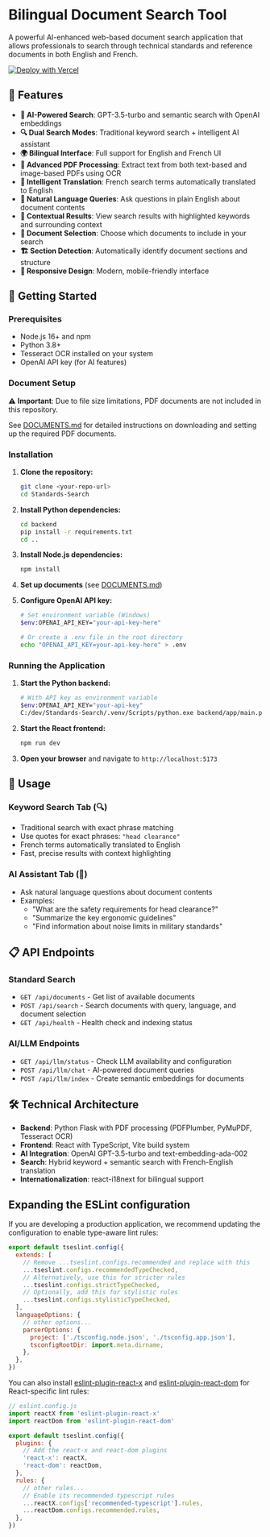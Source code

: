 # Bilingual Document Search Tool

A powerful AI-enhanced web-based document search application that allows professionals to search through technical standards and reference documents in both English and French.

[![Deploy with Vercel](https://vercel.com/button)](https://vercel.com/new/clone?repository-url=https://github.com/canjessemoon/standardssearch)

## 🌟 Features

- **🤖 AI-Powered Search**: GPT-3.5-turbo and semantic search with OpenAI embeddings
- **🔍 Dual Search Modes**: Traditional keyword search + intelligent AI assistant
- **🌍 Bilingual Interface**: Full support for English and French UI
- **📄 Advanced PDF Processing**: Extract text from both text-based and image-based PDFs using OCR
- **🧠 Intelligent Translation**: French search terms automatically translated to English
- **💬 Natural Language Queries**: Ask questions in plain English about document contents
- **📍 Contextual Results**: View search results with highlighted keywords and surrounding context
- **📑 Document Selection**: Choose which documents to include in your search
- **🏗️ Section Detection**: Automatically identify document sections and structure
- **📱 Responsive Design**: Modern, mobile-friendly interface

## 🚀 Getting Started

### Prerequisites

- Node.js 16+ and npm
- Python 3.8+
- Tesseract OCR installed on your system
- OpenAI API key (for AI features)

### Document Setup

⚠️ **Important**: Due to file size limitations, PDF documents are not included in this repository.

See [DOCUMENTS.md](DOCUMENTS.md) for detailed instructions on downloading and setting up the required PDF documents.

### Installation

1. **Clone the repository:**
   ```bash
   git clone <your-repo-url>
   cd Standards-Search
   ```

2. **Install Python dependencies:**
   ```bash
   cd backend
   pip install -r requirements.txt
   cd ..
   ```

3. **Install Node.js dependencies:**
   ```bash
   npm install
   ```

4. **Set up documents** (see [DOCUMENTS.md](DOCUMENTS.md))

5. **Configure OpenAI API key:**
   ```bash
   # Set environment variable (Windows)
   $env:OPENAI_API_KEY="your-api-key-here"
   
   # Or create a .env file in the root directory
   echo "OPENAI_API_KEY=your-api-key-here" > .env
   ```

### Running the Application

1. **Start the Python backend:**
   ```bash
   # With API key as environment variable
   $env:OPENAI_API_KEY="your-api-key"
   C:/dev/Standards-Search/.venv/Scripts/python.exe backend/app/main.py
   ```

2. **Start the React frontend:**
   ```bash
   npm run dev
   ```

3. **Open your browser** and navigate to `http://localhost:5173`

## 🎯 Usage

### Keyword Search Tab (🔍)
- Traditional search with exact phrase matching
- Use quotes for exact phrases: `"head clearance"`
- French terms automatically translated to English
- Fast, precise results with context highlighting

### AI Assistant Tab (🤖)
- Ask natural language questions about document contents
- Examples:
  - "What are the safety requirements for head clearance?"
  - "Summarize the key ergonomic guidelines"
  - "Find information about noise limits in military standards"

## 📋 API Endpoints

### Standard Search
- `GET /api/documents` - Get list of available documents
- `POST /api/search` - Search documents with query, language, and document selection
- `GET /api/health` - Health check and indexing status

### AI/LLM Endpoints
- `GET /api/llm/status` - Check LLM availability and configuration
- `POST /api/llm/chat` - AI-powered document queries
- `POST /api/llm/index` - Create semantic embeddings for documents

## 🛠️ Technical Architecture

- **Backend**: Python Flask with PDF processing (PDFPlumber, PyMuPDF, Tesseract OCR)
- **Frontend**: React with TypeScript, Vite build system
- **AI Integration**: OpenAI GPT-3.5-turbo and text-embedding-ada-002
- **Search**: Hybrid keyword + semantic search with French-English translation
- **Internationalization**: react-i18next for bilingual support

## Expanding the ESLint configuration

If you are developing a production application, we recommend updating the configuration to enable type-aware lint rules:

```js
export default tseslint.config({
  extends: [
    // Remove ...tseslint.configs.recommended and replace with this
    ...tseslint.configs.recommendedTypeChecked,
    // Alternatively, use this for stricter rules
    ...tseslint.configs.strictTypeChecked,
    // Optionally, add this for stylistic rules
    ...tseslint.configs.stylisticTypeChecked,
  ],
  languageOptions: {
    // other options...
    parserOptions: {
      project: ['./tsconfig.node.json', './tsconfig.app.json'],
      tsconfigRootDir: import.meta.dirname,
    },
  },
})
```

You can also install [eslint-plugin-react-x](https://github.com/Rel1cx/eslint-react/tree/main/packages/plugins/eslint-plugin-react-x) and [eslint-plugin-react-dom](https://github.com/Rel1cx/eslint-react/tree/main/packages/plugins/eslint-plugin-react-dom) for React-specific lint rules:

```js
// eslint.config.js
import reactX from 'eslint-plugin-react-x'
import reactDom from 'eslint-plugin-react-dom'

export default tseslint.config({
  plugins: {
    // Add the react-x and react-dom plugins
    'react-x': reactX,
    'react-dom': reactDom,
  },
  rules: {
    // other rules...
    // Enable its recommended typescript rules
    ...reactX.configs['recommended-typescript'].rules,
    ...reactDom.configs.recommended.rules,
  },
})
```
